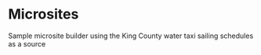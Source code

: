 # Microsites
Sample microsite builder using the King County water taxi sailing schedules as a source
